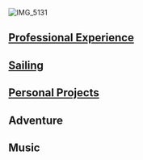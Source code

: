 ![IMG_5131](https://github.com/user-attachments/assets/3357f84e-4455-4689-98d3-301fca8f01a0)

## [Professional Experience](https://marty2moore.github.io/Resume/)

## [Sailing](https://marty2moore.github.io/Sailing/)

## [Personal Projects](https://marty2moore.github.io/PersonalProjects/)

## Adventure

## Music
